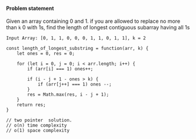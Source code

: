 
#### Problem statement

Given an array containing 0 and 1. if you are allowed to replace no more than `k` 0 with 1s, find the length of longest contiguous subarray having all 1s


`Input Array: [0, 1, 1, 0, 0, 0, 1, 1, 0, 1, 1], k = 2`


```
const length_of_longest_substring = function(arr, k) {
    let ones = 0, res = 0;

    for (let i = 0, j = 0; i < arr.length; i++) {
        if (arr[i] === 1) ones++;

        if (i - j + 1 - ones > k) {
            if (arr[j++] === 1) ones --;
        }
        res = Math.max(res, i - j + 1);
    }
    return res;
}

// two pointer  solution. 
// o(n) time complexity
// o(1) space complexity
```

